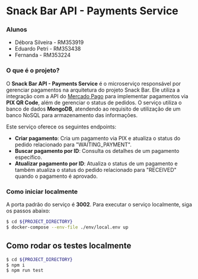 # Snack Bar API - Payments Service

### Alunos

- Débora Silveira - RM353919
- Eduardo Petri - RM353438
- Fernanda - RM353224

### O que é o projeto?

O **Snack Bar API - Payments Service** é o microserviço responsável por gerenciar pagamentos na arquitetura do projeto Snack Bar. Ele utiliza a integração com a API do [Mercado Pago](https://www.mercadopago.com.br/developers/pt/docs) para implementar pagamentos via **PIX QR Code**, além de gerenciar o status de pedidos. O serviço utiliza o banco de dados **MongoDB**, atendendo ao requisito de utilização de um banco NoSQL para armazenamento das informações.

Este serviço oferece os seguintes endpoints:

- **Criar pagamento**: Cria um pagamento via PIX e atualiza o status do pedido relacionado para "WAITING_PAYMENT".
- **Buscar pagamento por ID**: Consulta os detalhes de um pagamento específico.
- **Atualizar pagamento por ID**: Atualiza o status de um pagamento e também atualiza o status do pedido relacionado para "RECEIVED" quando o pagamento é aprovado.

### Como iniciar localmente

A porta padrão do serviço é **3002**. Para executar o serviço localmente, siga os passos abaixo:

```bash
$ cd ${PROJECT_DIRECTORY}
$ docker-compose --env-file ./env/local.env up
```

## Como rodar os testes localmente

```bash
$ cd ${PROJECT_DIRECTORY}
$ npm i
$ npm run test
```
